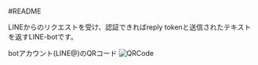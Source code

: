 #README

LINEからのリクエストを受け、認証できればreply tokenと送信されたテキストを返すLINE-botです。

botアカウント(LINE@)のQRコード
![QRCode](assets/QR.png)

